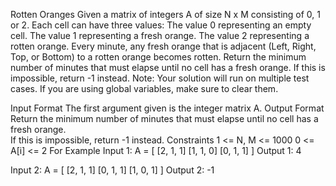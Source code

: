 Rotten Oranges
Given a matrix of integers A of size N x M consisting of 0, 1 or 2. Each cell can have three values:
The value 0 representing an empty cell.
The value 1 representing a fresh orange.
The value 2 representing a rotten orange.
Every minute, any fresh orange that is adjacent (Left, Right, Top, or Bottom) to a rotten orange becomes rotten. Return the minimum number of minutes that must elapse until no cell has a fresh orange.
If this is impossible, return -1 instead. Note:
Your solution will run on multiple test cases. If you are using global variables, make sure to clear them.

Input Format
The first argument given is the integer matrix A.
Output Format
Return the minimum number of minutes that must elapse until no cell has a fresh orange.  
If this is impossible, return -1 instead.
Constraints
1 <= N, M <= 1000
0 <= A[i] <= 2
For Example
Input 1:
    A = [   [2, 1, 1]
            [1, 1, 0]
            [0, 1, 1]   ]
Output 1:
    4

Input 2:
    A = [   [2, 1, 1]
            [0, 1, 1]
            [1, 0, 1]   ]
Output 2:
    -1
